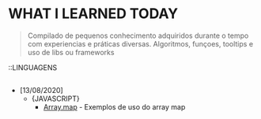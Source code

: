 # WHAT I LEARNED TODAY

> Compilado de pequenos conhecimento adquiridos durante o tempo com experiencias e práticas diversas. Algoritmos, funçoes, tooltips e uso de libs ou frameworks

::LINGUAGENS

## 

* [13/08/2020]
  * {JAVASCRIPT}
    * [Array.map](./js/array_map/) - Exemplos de uso  do array map









